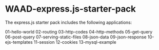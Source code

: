 # WAAD-express.js-starter-pack

The express.js starter pack includes the following applications:

01-hello-world
02-routing
03-http-codes
04-http-methods
05-get-query
06-post-query
07-serving-static-files
08-json-data
09-json-response
10-ejs-templates
11-session
12-cookies
13-mysql-example
